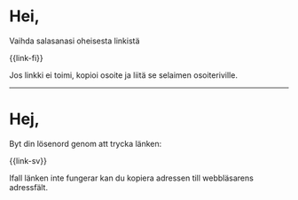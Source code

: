 # Hei,

Vaihda salasanasi oheisesta linkist&auml;

{{link-fi}}

Jos linkki ei toimi, kopioi osoite ja liit&auml; se selaimen osoiteriville.

---

# Hej,

Byt din l&ouml;senord genom att trycka l&auml;nken:

{{link-sv}}

Ifall l&auml;nken inte fungerar kan du kopiera adressen till webbl&auml;sarens adressf&auml;lt.

